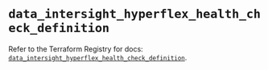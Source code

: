 # `data_intersight_hyperflex_health_check_definition`

Refer to the Terraform Registry for docs: [`data_intersight_hyperflex_health_check_definition`](https://registry.terraform.io/providers/ciscodevnet/intersight/1.0.71/docs/data-sources/hyperflex_health_check_definition).
